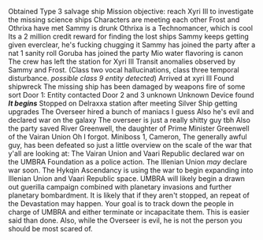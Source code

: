 Obtained Type 3 salvage ship
Mission objective: reach Xyri III to investigate the missing science ships
Characters are meeting each other
Frost and Othrixa have met
Sammy is drunk
Othrixa is a Technomancer, which is cool
Its a 2 million credit reward for finding the lost ships
Sammy keeps getting given everclear, he's fucking chugging it
Sammy has joined the party after a nat 1 sanity roll
Goruba has joined the party
Mio water flavoring is canon
The crew has left the station for Xyri III
Transit anomalies observed by Sammy and Frost. (Class two vocal hallucinations, class three temporal disturbance. _possible class 9 entity detected_)
Arrived at xyri III
Found shipwreck
The missing ship has been damaged by weapons fire of some sort
Door 1: Entity contacted
Door 2 and 3 unknown
Unknown Device found
_**It begins**_
Stopped on Delraxxa station after meeting Silver
Ship getting upgrades
The Overseer hired a bunch of maniacs I guess
Also he's evil and declared war on the galaxy
The overseer is just a really shitty guy tbh
Also the party saved River Greenwell, the daughter of Prime Minister Greenwell of the Vairan Union
Oh I forgot.
Miniboss 1, Cameron, The generally awful guy, has been defeated
so just a little overview on the scale of the war that y'all are looking at: The Vairan Union and Vaari Republic declared war on the UMBRA Foundation as a police action. The Illenian Union _may_ declare war soon. The Hykqin Ascendancy is using the war to begin expanding into Illenian Union and Vaari Republic space. UMBRA will likely begin a drawn out guerilla campaign combined with planetary invasions and further planetary bombardment. It is likely that if they aren't stopped, an repeat of the Devastation may happen. Your goal is to track down the people in charge of UMBRA and either terminate or incapacitate them. This is easier said than done. Also, while the Overseer is evil, he is not the person you should be most scared of.